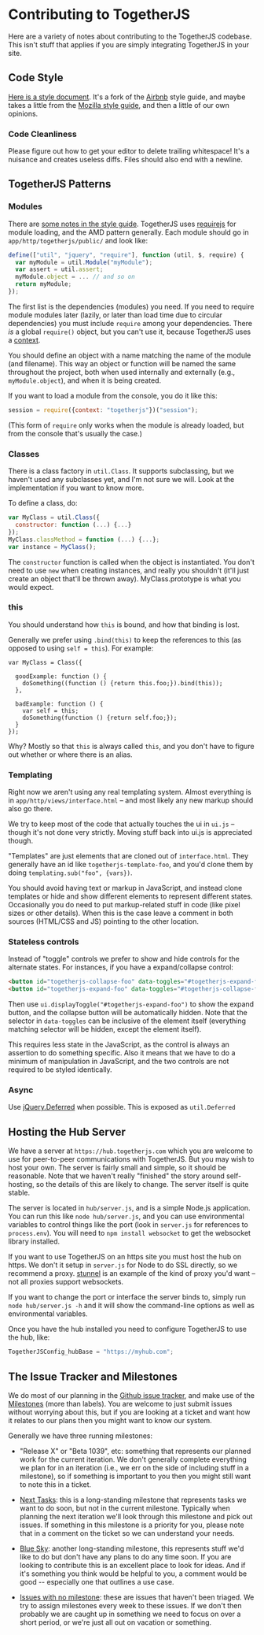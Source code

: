 # Contributing to TogetherJS

<!--
template: docs-contributing.tmpl

Note: you should update the index in that template when adding
sections to this document.
-->

Here are a variety of notes about contributing to the TogetherJS codebase.  This isn't stuff that applies if you are simply integrating TogetherJS in your site.

## Code Style

[Here is a style document](https://github.com/ianb/javascript).  It's a fork of the [Airbnb](https://github.com/airbnb/javascript) style guide, and maybe takes a little from the [Mozilla style guide](https://developer.mozilla.org/en-US/docs/Developer_Guide/Coding_Style), and then a little of our own opinions.

### Code Cleanliness

Please figure out how to get your editor to delete trailing whitespace!  It's a nuisance and creates useless diffs.  Files should also end with a newline.

## TogetherJS Patterns

### Modules

There are [some notes in the style guide](https://github.com/ianb/javascript#modules).  TogetherJS uses [requirejs](http://requirejs.org/) for module loading, and the AMD pattern generally.  Each module should go in `app/http/togetherjs/public/` and look like:

```javascript
define(["util", "jquery", "require"], function (util, $, require) {
  var myModule = util.Module("myModule");
  var assert = util.assert;
  myModule.object = ... // and so on
  return myModule;
});
```

The first list is the dependencies (modules) you need.  If you need to require module modules later (lazily, or later than load time due to circular dependencies) you must include `require` among your dependencies.  There *is* a global `require()` object, but you can't use it, because TogetherJS uses a [context](http://requirejs.org/docs/api.html#multiversion).

You should define an object with a name matching the name of the module (and filename).  This way an object or function will be named the same throughout the project, both when used internally and externally (e.g., `myModule.object`), and when it is being created.

If you want to load a module from the console, you do it like this:

```javascript
session = require({context: "togetherjs"})("session");
```

(This form of `require` only works when the module is already loaded, but from the console that's usually the case.)

### Classes

There is a class factory in `util.Class`.  It supports subclassing, but we haven't used any subclasses yet, and I'm not sure we will.  Look at the implementation if you want to know more.

To define a class, do:

```javascript
var MyClass = util.Class({
  constructor: function (...) {...}
});
MyClass.classMethod = function (...) {...};
var instance = MyClass();
```

The `constructor` function is called when the object is instantiated.  You don't need to use `new` when creating instances, and really you shouldn't (it'll just create an object that'll be thrown away).  MyClass.prototype is what you would expect.

### this

You should understand how `this` is bound, and how that binding is lost.

Generally we prefer using `.bind(this)` to keep the references to this (as opposed to using `self = this`).  For example:

```
var MyClass = Class({

  goodExample: function () {
    doSomething((function () {return this.foo;}).bind(this));
  },

  badExample: function () {
    var self = this;
    doSomething(function () {return self.foo;});
  }
});
```

Why?  Mostly so that `this` is always called `this`, and you don't have to figure out whether or where there is an alias.

### Templating

Right now we aren't using any real templating system.  Almost everything is in `app/http/views/interface.html` – and most likely any new markup should also go there.

We try to keep most of the code that actually touches the ui in `ui.js` – though it's not done very strictly.  Moving stuff back into ui.js is appreciated though.

"Templates" are just elements that are cloned out of `interface.html`.  They generally have an id like `togetherjs-template-foo`, and you'd clone them by doing `templating.sub("foo", {vars})`.

You should avoid having text or markup in JavaScript, and instead clone templates or hide and show different elements to represent different states.  Occasionally you do need to put markup-related stuff in code (like pixel sizes or other details).  When this is the case leave a comment in both sources (HTML/CSS and JS) pointing to the other location.

### Stateless controls

Instead of "toggle" controls we prefer to show and hide controls for the alternate states.  For instances, if you have a expand/collapse control:

```html
<button id="togetherjs-collapse-foo" data-toggles="#togetherjs-expand-foo">-</button>
<button id="togetherjs-expand-foo" data-toggles="#togetherjs-collapse-foo" style="display: none">+</button>
```

Then use `ui.displayToggle("#togetherjs-expand-foo")` to show the expand button, and the collapse button will be automatically hidden.  Note that the selector in `data-toggles` can be inclusive of the element itself (everything matching selector will be hidden, except the element itself).

This requires less state in the JavaScript, as the control is always an assertion to do something specific.  Also it means that we have to do a minimum of manipulation in JavaScript, and the two controls are not required to be styled identically.

### Async

Use [jQuery.Deferred](http://api.jquery.com/category/deferred-object/) when possible.  This is exposed as `util.Deferred`


## Hosting the Hub Server

We have a server at `https://hub.togetherjs.com` which you are welcome to use for peer-to-peer communications with TogetherJS.  But you may wish to host your own.  The server is fairly small and simple, so it should be reasonable.  Note that we haven't really "finished" the story around self-hosting, so the details of this are likely to change.  The server itself is quite stable.

The server is located in `hub/server.js`, and is a simple Node.js application.  You can run this like `node hub/server.js`, and you can use environmental variables to control things like the port (look in `server.js` for references to `process.env`).  You will need to `npm install websocket` to get the websocket library installed.

If you want to use TogetherJS on an https site you must host the hub on https.  We don't it setup in `server.js` for Node to do SSL directly, so we recommend a proxy.  [stunnel](https://www.stunnel.org/) is an example of the kind of proxy you'd want – not all proxies support websockets.

If you want to change the port or interface the server binds to, simply run `node hub/server.js -h` and it will show the command-line options as well as environmental variables.

Once you have the hub installed you need to configure TogetherJS to use the hub, like:

```javascript
TogetherJSConfig_hubBase = "https://myhub.com";
```

## The Issue Tracker and Milestones

We do most of our planning in the [Github issue tracker](https://github.com/mozilla/togetherjs/issues), and make use of the [Milestones](https://github.com/mozilla/togetherjs/issues/milestones) (more than labels).  You are welcome to just submit issues without worrying about this, but if you are looking at a ticket and want how it relates to our plans then you might want to know our system.

Generally we have three running milestones:

* "Release X" or "Beta 1039", etc: something that represents our planned work for the current iteration.  We don't generally complete everything we plan for in an iteration (i.e., we err on the side of including stuff in a milestone), so if something is important to you then you might still want to note this in a ticket.

* [Next Tasks](https://github.com/mozilla/togetherjs/issues?milestone=17&state=open): this is a long-standing milestone that represents tasks we want to do soon, but not in the current milestone.  Typically when planning the next iteration we'll look through this milestone and pick out issues.  If something in this milestone is a priority for you, please note that in a comment on the ticket so we can understand your needs.

* [Blue Sky](https://github.com/mozilla/togetherjs/issues?milestone=23&state=open): another long-standing milestone, this represents stuff we'd like to do but don't have any plans to do any time soon.  If you are looking to contribute this is an excellent place to look for ideas.  And if it's something you think would be helpful to you, a comment would be good -- especially one that outlines a use case.

* [Issues with no milestone](https://github.com/mozilla/togetherjs/issues?milestone=none&page=1&state=open): these are issues that haven't been triaged.  We try to assign milestones every week to these issues.  If we don't then probably we are caught up in something we need to focus on over a short period, or we're just all out on vacation or something.
